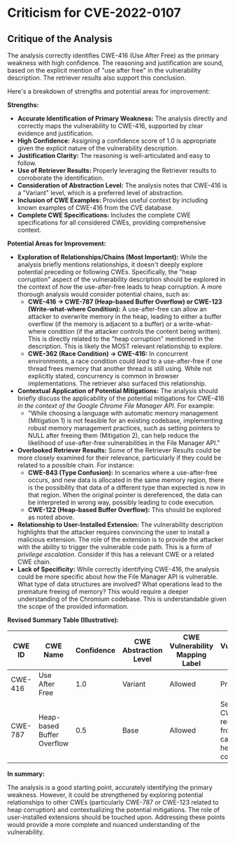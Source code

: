 # Criticism for CVE-2022-0107

## Critique of the Analysis

The analysis correctly identifies CWE-416 (Use After Free) as the primary weakness with high confidence. The reasoning and justification are sound, based on the explicit mention of "use after free" in the vulnerability description. The retriever results also support this conclusion.

Here's a breakdown of strengths and potential areas for improvement:

**Strengths:**

*   **Accurate Identification of Primary Weakness:** The analysis directly and correctly maps the vulnerability to CWE-416, supported by clear evidence and justification.
*   **High Confidence:** Assigning a confidence score of 1.0 is appropriate given the explicit nature of the vulnerability description.
*   **Justification Clarity:** The reasoning is well-articulated and easy to follow.
*   **Use of Retriever Results:** Properly leveraging the Retriever results to corroborate the identification.
*   **Consideration of Abstraction Level:** The analysis notes that CWE-416 is a "Variant" level, which is a preferred level of abstraction.
*   **Inclusion of CWE Examples:** Provides useful context by including known examples of CWE-416 from the CVE database.
*   **Complete CWE Specifications:** Includes the complete CWE specifications for all considered CWEs, providing comprehensive context.

**Potential Areas for Improvement:**

*   **Exploration of Relationships/Chains (Most Important):** While the analysis briefly mentions relationships, it doesn't deeply explore potential preceding or following CWEs. Specifically, the "heap corruption" aspect of the vulnerability description should be explored in the context of *how* the use-after-free leads to heap corruption. A more thorough analysis would consider potential chains, such as:
    *   **CWE-416 -> CWE-787 (Heap-based Buffer Overflow) or CWE-123 (Write-what-where Condition):**  A use-after-free can allow an attacker to overwrite memory in the heap, leading to either a buffer overflow (if the memory is adjacent to a buffer) or a write-what-where condition (if the attacker controls the content being written). This is directly related to the "heap corruption" mentioned in the description.  This is likely the MOST relevant relationship to explore.
    *   **CWE-362 (Race Condition) -> CWE-416:** In concurrent environments, a race condition could *lead* to a use-after-free if one thread frees memory that another thread is still using. While not explicitly stated, concurrency is common in browser implementations.  The retriever also surfaced this relationship.
*   **Contextual Application of Potential Mitigations:** The analysis should briefly discuss the applicability of the potential mitigations for CWE-416 *in the context of the Google Chrome File Manager API*. For example:
    *   "While choosing a language with automatic memory management (Mitigation 1) is not feasible for an existing codebase, implementing robust memory management practices, such as setting pointers to NULL after freeing them (Mitigation 2), can help reduce the likelihood of use-after-free vulnerabilities in the File Manager API."
*   **Overlooked Retriever Results:** Some of the Retriever Results could be more closely examined for their relevance, particularly if they could be related to a possible chain.  For instance:
    *   **CWE-843 (Type Confusion):** In scenarios where a use-after-free occurs, and new data is allocated in the same memory region, there is the possibility that data of a different type than expected is now in that region. When the original pointer is dereferenced, the data can be interpreted in wrong way, possibly leading to code execution.
    *   **CWE-122 (Heap-based Buffer Overflow):** This should be explored as noted above.
*   **Relationship to User-Installed Extension:** The vulnerability description highlights that the attacker requires convincing the user to install a malicious extension. The role of the extension is to provide the attacker with the ability to trigger the vulnerable code path. This is a form of *privilege escalation*. Consider if this has a relevant CWE or a related CWE chain.
*   **Lack of Specificity:** While correctly identifying CWE-416, the analysis could be more specific about *how* the File Manager API is vulnerable. What type of data structures are involved? What operations lead to the premature freeing of memory? This would require a deeper understanding of the Chromium codebase. This is understandable given the scope of the provided information.

**Revised Summary Table (Illustrative):**

| CWE ID | CWE Name | Confidence | CWE Abstraction Level | CWE Vulnerability Mapping Label | CWE-Vulnerability Mapping Notes |
|---|---|---|---|---|---|
| CWE-416 | Use After Free | 1.0 | Variant | Allowed | Primary CWE |
| CWE-787 | Heap-based Buffer Overflow | 0.5 | Base | Allowed | Secondary CWE, resulting from the UAF causing heap corruption|

**In summary:**

The analysis is a good starting point, accurately identifying the primary weakness. However, it could be strengthened by exploring potential relationships to other CWEs (particularly CWE-787 or CWE-123 related to heap corruption) and contextualizing the potential mitigations. The role of user-installed extensions should be touched upon.  Addressing these points would provide a more complete and nuanced understanding of the vulnerability.